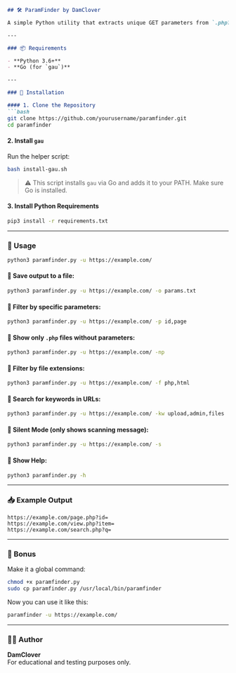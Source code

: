 ```markdown
## 🛠️ ParamFinder by DamClover

A simple Python utility that extracts unique GET parameters from `.php?` URLs using `gau`, with filters for specific params, extensions, keywords, and more.

---

### 📦 Requirements

- **Python 3.6+**
- **Go (for `gau`)**

---

### 🔧 Installation

#### 1. Clone the Repository
```bash
git clone https://github.com/yourusername/paramfinder.git
cd paramfinder
```

#### 2. Install `gau`
Run the helper script:

```bash
bash install-gau.sh
```

> ⚠️ This script installs `gau` via Go and adds it to your PATH. Make sure Go is installed.

#### 3. Install Python Requirements
```bash
pip3 install -r requirements.txt
```

---

### 🚀 Usage

```bash
python3 paramfinder.py -u https://example.com/
```

#### 🔹 Save output to a file:
```bash
python3 paramfinder.py -u https://example.com/ -o params.txt
```

#### 🔹 Filter by specific parameters:
```bash
python3 paramfinder.py -u https://example.com/ -p id,page
```

#### 🔹 Show only `.php` files without parameters:
```bash
python3 paramfinder.py -u https://example.com/ -np
```

#### 🔹 Filter by file extensions:
```bash
python3 paramfinder.py -u https://example.com/ -f php,html
```

#### 🔹 Search for keywords in URLs:
```bash
python3 paramfinder.py -u https://example.com/ -kw upload,admin,files
```

#### 🔹 Silent Mode (only shows scanning message):
```bash
python3 paramfinder.py -u https://example.com/ -s
```

#### 🔹 Show Help:
```bash
python3 paramfinder.py -h
```

---

### 📥 Example Output

```
https://example.com/page.php?id=
https://example.com/view.php?item=
https://example.com/search.php?q=
```

---

### 🎁 Bonus

Make it a global command:

```bash
chmod +x paramfinder.py
sudo cp paramfinder.py /usr/local/bin/paramfinder
```

Now you can use it like this:

```bash
paramfinder -u https://example.com/
```

---

### 🧑‍💻 Author

**DamClover**  
For educational and testing purposes only.
